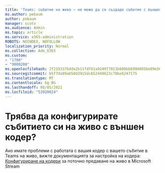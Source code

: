 ```yaml
---
title: 'Teams: събитие на живо – не може да се създаде събитие с външен кодер'
ms.author: pebaum
author: pebaum
manager: scotv
ms.audience: Admin
ms.topic: article
ms.service: o365-administration
ROBOTS: NOINDEX, NOFOLLOW
localization_priority: Normal
ms.collection: Adm_O365
ms.custom:
- "1780"
- "9000208"
ms.openlocfilehash: 2f219337bdda2b11fdf61a9249f7013b600bb69990856e09e56b5ae33ec33dda
ms.sourcegitcommit: b5f7da89a650d2915dc652449623c78be6247175
ms.translationtype: MT
ms.contentlocale: bg-BG
ms.lasthandoff: 08/05/2021
ms.locfileid: "53920024"
---
```

# <a name="need-to-configure-your-live-event-with-an-external-encoder"></a>Трябва да конфигурирате събитието си на живо с външен кодер?

Ако имате проблеми с работата с вашия кодер с вашето събитие в Teams на живо, вижте документацията за настройка на кодера: [Конфигуриране на кодери](https://docs.microsoft.com/stream/live-encoder-setup) за поточно предаване на живо в Microsoft Stream
